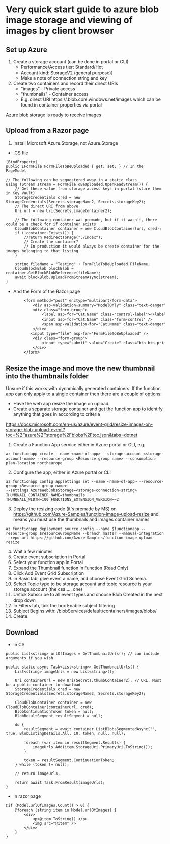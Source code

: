 # Very quick start guide to azure blob image storage and viewing of images by client browser

## Set up Azure

1. Create a storage account (can be done in portal or CLI)
	* Performance/Access tier: Standard/Hot  
	* Account kind: StorageV2 (general purpose)]
	* Make a note of connection string and key
2. Create two containers and record their direct URIs
	* "images" - Private access
	* "thumbnails" - Container access
	* E.g. direct URI https://<storage-name>.blob.core.windows.net/images which can be found in container properties via portal

Azure blob storage is ready to receive images

## Upload from a Razor page

1. Install Microsoft.Azure.Storage, not Azure.Storage

* .CS file

```
[BindProperty]
public IFormFile FormFileToBeUploaded { get; set; } // In the PageModel 

// The following can be sequestered away in a static class
using (Stream stream = FormFileToBeUploaded.OpenReadStream()) {
	// Get these value from storage access keys in portal (store them in Key Vault)
    StorageCredentials cred = new StorageCredentials(Secrets.storageName2, Secrets.storageKey2);
    // The direct URI from above
	Uri url = new Uri(Secrets.imageContainer2);

    // The following container was premade, but if it wasn't, there could be a check for if container exists
    CloudBlobContainer container = new CloudBlobContainer(url, cred);
    if (!container.Exists()) {
        //return RedirectToPage("./Index");
        // Create the container?
        // In production it would always be create container for the images belonging to that listing
    }

    string fileName = "Testing" + FormFileToBeUploaded.FileName;
    CloudBlockBlob blockBlob = container.GetBlockBlobReference(fileName);
    await blockBlob.UploadFromStreamAsync(stream);
}
```

* And the Form of the Razor page

```diff
        <form method="post" enctype="multipart/form-data">
            <div asp-validation-summary="ModelOnly" class="text-danger"></div>
            <div class="form-group">
                <label asp-for="Cat.Name" class="control-label"></label>
                <input asp-for="Cat.Name" class="form-control" />
                <span asp-validation-for="Cat.Name" class="text-danger"></span>
            </div>
           <input type="file" asp-for="FormFileToBeUploaded" />
            <div class="form-group">
                <input type="submit" value="Create" class="btn btn-primary" />
            </div>
        </form>
```

## Resize the image and move the new thumbnail into the thumbnails folder

Unsure if this works with dynamically generated containers. If the function app can only apply to a single container then there are a couple of options:

* Have the web app resize the image on upload
* Create a separate storage container and get the function app to identify anything that goes in according to criteria

https://docs.microsoft.com/en-us/azure/event-grid/resize-images-on-storage-blob-upload-event?toc=%2Fazure%2Fstorage%2Fblobs%2Ftoc.json&tabs=dotnet

1. Create a Function App service either in Azure portal or CLI, e.g.

`az functionapp create --name <name-of-app> --storage-account <storage-account-name> --resource-group <Resource group name> --consumption-plan-location northeurope`

2. Configure the app, either in Azure portal or CLI

```
az functionapp config appsettings set --name <name-of-app> --resource-group <Resource group name>
--settings AzureWebJobsStorage=<storage-connection-string> THUMBNAIL_CONTAINER_NAME=thumbnails
THUMBNAIL_WIDTH=100 FUNCTIONS_EXTENSION_VERSION=~2
```

3. Deploy the resizing code (it's premade by MS) on https://github.com/Azure-Samples/function-image-upload-resize and means you must use the thumbnails and images container names

`az functionapp deployment source config --name $functionapp --resource-group $resourceGroupName --branch master --manual-integration --repo-url https://github.com/Azure-Samples/function-image-upload-resize`

4. Wait a few minutes
5. Create event subscription in Portal
6. Select your function app in Portal
7. Expand the Thumbnail function in Function (Read Only)
8. Click Add Event Grid Subscription
9. In Basic tab, give event a name, and choose Event Grid Schema. 
10. Select Topic type to be  storage account and topic resource is your storage account (the csa..... one)
11. Untick Subscribe to all event types and choose Blob Created in the next drop down
12. In Filters tab, tick the box Enable subject filtering
13. Subject Begins with: /blobServices/default/containers/images/blobs/
14. Create

## Download

* In CS

```
public List<string> urlOfImages = GetThumbnailUrls(); // can include arguments if you wish

public static async Task<List<string>> GetThumbnailUrls() {
	List<string> imageUrls = new List<string>();

	Uri containerUrl = new Uri(Secrets.thumbContainer2); // URL. Must be a public container to download
	StorageCredentials cred = new StorageCredentials(Secrets.storageName2, Secrets.storageKey2);

	CloudBlobContainer container = new CloudBlobContainer(containerUrl, cred);
	BlobContinuationToken token = null;
	BlobResultSegment resultSegment = null;

	do {
		resultSegment = await container.ListBlobsSegmentedAsync("", true, BlobListingDetails.All, 10, token, null, null);

		foreach (var item in resultSegment.Results) {
			imageUrls.Add(item.StorageUri.PrimaryUri.ToString());
		}

		token = resultSegment.ContinuationToken;
	} while (token != null);   

	// return imageUrls;

	return await Task.FromResult(imageUrls);
} 
```

* In razor page

```
@if (Model.urlOfImages.Count() > 0) {
    @foreach (string item in Model.urlOfImages) {
        <div>
            <p>@item.ToString() </p>
            <img src="@item" />
        </div>
    }
}
```